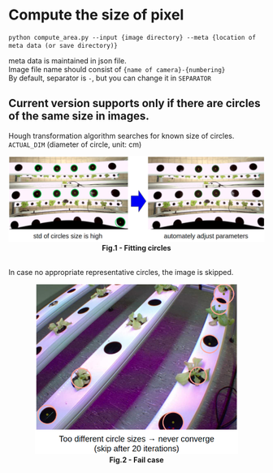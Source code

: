 # Compute the size of pixel

```
python compute_area.py --input {image directory} --meta {location of meta data (or save directory)}
```
meta data is maintained in json file. <br>
Image file name should consist of `{name of camera}-{numbering}` <br>
By default, separator is `-`, but you can change it in `SEPARATOR`

## Current version supports only if there are circles of the same size in images.

Hough transformation algorithm searches for known size of circles. `ACTUAL_DIM` (diameter of circle, unit: cm)

<div align="center">
    <img src = "demo/pixelratio_fit.png" width="700"/>
    <figcaption align = "center"><b>Fig.1 - Fitting circles </b></figcaption>
</div>
<br />

In case no appropriate representative circles, the image is skipped.

<div align="center">
    <img src = "demo/pixelratio_notfit.png" width="400"/>
    <figcaption align = "center"><b>Fig.2 - Fail case </b></figcaption>
</div>
<br />
